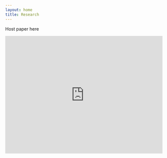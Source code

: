 ```yaml
---
layout: home
title: Research
---
```


Host paper here

<embed src="https://drive.google.com/file/d/1LnVW4UsmWE1UHVxiAgdrc_pZPfhnkTDw/view?usp=sharing" width="500" height="375">
